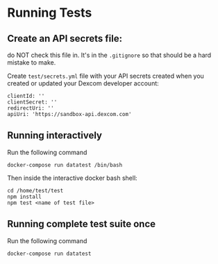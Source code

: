 # Running Tests

## Create an API secrets file:
do NOT check this file in.  It's in the `.gitignore` so that should be a hard
mistake to make.

Create `test/secrets.yml` file with your API secrets created when you created
or updated your Dexcom developer account:

    clientId: ''
    clientSecret: ''
    redirectUri: ''
    apiUri: 'https://sandbox-api.dexcom.com'


## Running interactively
Run the following command

    docker-compose run datatest /bin/bash

Then inside the interactive docker bash shell:

    cd /home/test/test
    npm install
    npm test <name of test file>

## Running complete test suite once
Run the following command

    docker-compose run datatest
